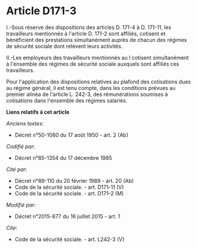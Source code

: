 # Article D171-3

I.-Sous réserve des dispositions des articles D. 171-4 à D. 171-11, les travailleurs mentionnés à l'article D. 171-2 sont
affiliés, cotisent et bénéficient des prestations simultanément auprès de chacun des régimes de sécurité sociale dont
relèvent leurs activités. 

II.-Les employeurs des travailleurs mentionnés au I cotisent simultanément à l'ensemble des régimes de sécurité sociale
auxquels sont affiliés ces travailleurs. 

Pour l'application des dispositions relatives au plafond des cotisations dues au régime général, il est tenu compte, dans les
conditions prévues au premier alinéa de l'article L. 242-3, des rémunérations soumises à cotisations dans l'ensemble des
régimes salariés.

**Liens relatifs à cet article**

_Anciens textes_:

  - Décret n°50-1080 du 17 août 1950 - art. 2 (Ab)

_Codifié par_:

  - Décret n°85-1354 du 17 décembre 1985

_Cité par_:

  - Décret n°89-110 du 20 février 1989 - art. 20 (Ab)
  - Code de la sécurité sociale. - art. D171-11 (V)
  - Code de la sécurité sociale. - art. D171-2 (M)

_Modifié par_:

  - Décret n°2015-877 du 16 juillet 2015 - art. 1

_Cite_:

  - Code de la sécurité sociale. - art. L242-3 (V)
